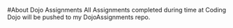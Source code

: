 #About Dojo Assignments
All Assignments completed during time at Coding Dojo will be pushed to my DojoAssignments
repo.
